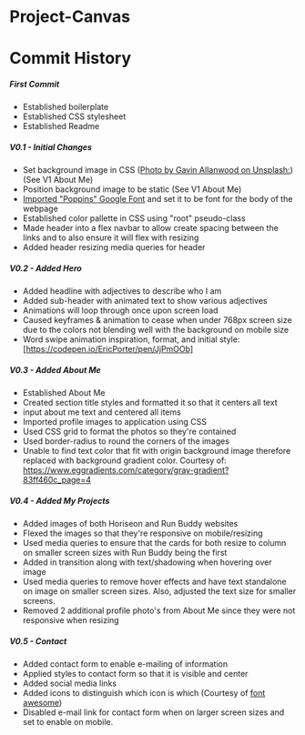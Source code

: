 # Project-Canvas

# **Commit History**
##### First Commit
- Established boilerplate
- Established CSS stylesheet
- Established Readme

##### V0.1 - Initial Changes
- Set background image in CSS ([Photo by Gavin Allanwood on Unsplash:](https://unsplash.com/photos/IDIbUNVmeNY)) (See V1 About Me)
- Position background image to be static (See V1 About Me)
- [Imported "Poppins" Google Font](https://fonts.google.com/specimen/Poppins) and set it to be font for the body of the webpage
- Established color pallette in CSS using "root" pseudo-class
- Made header into a flex navbar to allow create spacing between the links and to also ensure it will flex with resizing
- Added header resizing media queries for header

##### V0.2 - Added Hero
- Added headline with adjectives to describe who I am
- Added sub-header with animated text to show various adjectives
- Animations will loop through once upon screen load
- Caused keyframes & animation to cease when under 768px screen size due to the colors not blending well with the background on mobile size
- Word swipe animation inspiration, format, and initial style: [https://codepen.io/EricPorter/pen/JjPmOOb]

##### V0.3 - Added About Me
- Established About Me
- Created section title styles and formatted it so that it centers all text
- input about me text and centered all items
- Imported profile images to application using CSS
- Used CSS grid to format the photos so they're contained
- Used border-radius to round the corners of the images
- Unable to find text color that fit with origin background image therefore replaced with background gradient color. Courtesy of: https://www.eggradients.com/category/gray-gradient?83ff460c_page=4

##### V0.4 - Added My Projects
- Added images of both Horiseon and Run Buddy websites
- Flexed the images so that they're responsive on mobile/resizing
- Used media queries to ensure that the cards for both resize to column on smaller screen sizes with Run Buddy being the first
- Added in transition along with text/shadowing when hovering over image
- Used media queries to remove hover effects and have text standalone on image on smaller screen sizes. Also, adjusted the text size for smaller screens.
- Removed 2 additional profile photo's from About Me since they were not responsive when resizing

##### V0.5 - Contact
- Added contact form to enable e-mailing of information
- Applied styles to contact form so that it is visible and center
- Added social media links
- Added icons to distinguish which icon is which (Courtesy of [font awesome](http://www.fontawesome.com))
- Disabled e-mail link for contact form when on larger screen sizes and set to enable on mobile.
